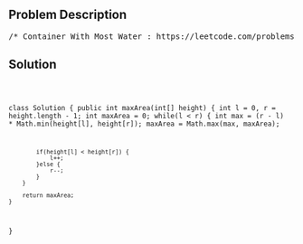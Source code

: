 <!--
<style>
  body { font-family: Arial, sans-serif; }
  .container { max-width: 700px; margin: 0 auto; padding: 10px; }
  .comment-block { background-color: #f9f9f9; padding: 10px; border-left: 5px solid #ccc; overflow-wrap: break-word; white-space: pre-wrap; }
  .code-block { background-color: #f4f4f4; padding: 10px; border: 1px solid #ddd; overflow-wrap: break-word; white-space: pre-wrap; }
</style>
-->

<div class='container'>
<h2>Problem Description</h2>
<div class='comment-block'>
<pre>
/* Container With Most Water : https://leetcode.com/problems/container-with-most-water/Given n non-negative integers a1, a2, ..., an , where each represents apoint at coordinate (i, ai).n vertical lines are drawn such that the two endpoints of line i is at (i,ai) and (i, 0).Find two lines, which together with x-axis forms a container, such that thecontainer contains the most water.Note: You may not slant the container and n is at least 2.The above vertical lines are represented by array [1,8,6,2,5,4,8,3,7]. Inthis case,the max area of water (blue section) the container can contain is 49.Example:Input: [1,8,6,2,5,4,8,3,7]Output: 49*//* Explain:AlgorithmThe intuition behind this approach is that the area formed between thelines will always be limited by the height of the shorter line.Further, the farther the lines, the more will be the area obtained.We take two pointers, one at the beginning and one at the end of the arrayconstituting the length of the lines.Futher, we maintain a variable maxareamaxarea to store the maximum areaobtained till now. At every step,we find out the area formed between them, update maxareamaxarea and movethe pointer pointing to the shorter line towards the other end by one step.How this approach works?Initially we consider the area constituting the exterior most lines.Now, to maximize the area, we need to consider the area between the linesof larger lengths.If we try to move the pointer at the longer line inwards, we won't gain anyincrease in area,since it is limited by the shorter line. But moving the shorter line'spointer could turn out to be beneficial,as per the same argument, despite the reduction in the width. This is donesince a relatively longerline obtained by moving the shorter line's pointer might overcome thereduction in area caused by the width reduction.*/</pre>
</div>

<h2>Solution</h2>
<div class='code-block'>
<pre><code class='language-java'>

class Solution {
    public int maxArea(int[] height) {
        int l = 0, r = height.length - 1;
        int maxArea = 0;
        while(l < r) {
            int max = (r - l) * Math.min(height[l], height[r]);
            maxArea = Math.max(max, maxArea);
            
            if(height[l] < height[r]) {
                l++;
            }else {
                r--;
            }
        }
        
        return maxArea;
    }
}</code></pre>
</div>
</div>
